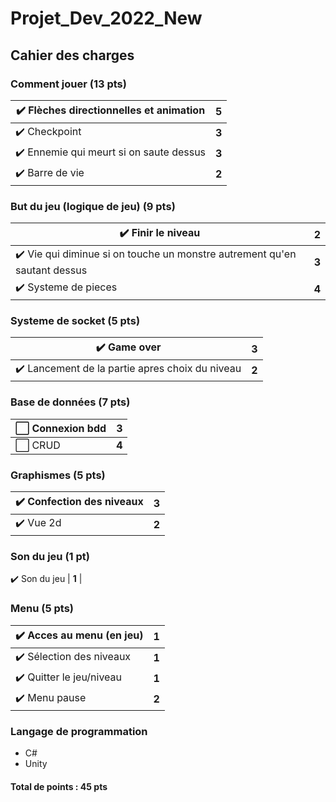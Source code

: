 # Projet_Dev_2022_New

## Cahier des charges

### Comment jouer (13 pts)

| ✔️ Flèches directionnelles et animation | **5** |
| --------------------------------------- | ----- |
| ✔️ Checkpoint                           | **3** |
| ✔️ Ennemie qui meurt si on saute dessus | **3** |
| ✔️ Barre de vie                         | **2** |

### But du jeu (logique de jeu) (9 pts)

| ✔️ Finir le niveau                                                        | **2** |
| ------------------------------------------------------------------------- | ----- |
| ✔️ Vie qui diminue si on touche un monstre autrement qu'en sautant dessus | **3** |
| ✔️ Systeme de pieces                                                      | **4** |

### Systeme de socket (5 pts)

| ✔️ Game over                                    | **3** |
| ----------------------------------------------- | ----- |
| ✔️ Lancement de la partie apres choix du niveau | **2** |

### Base de données (7 pts)

| ⬜ Connexion bdd | **3** |
| ---------------- | ----- |
| ⬜ CRUD          | **4** |

### Graphismes (5 pts)

| ✔️ Confection des niveaux | **3** |
| ------------------------- | ----- |
| ✔️ Vue 2d                 | **2** |

### Son du jeu (1 pt)

✔️ Son du jeu | **1** |

### Menu (5 pts)

| ✔️ Acces au menu (en jeu) | **1** |
| ------------------------- | ----- |
| ✔️ Sélection des niveaux  | **1** |
| ✔️ Quitter le jeu/niveau  | **1** |
| ✔️ Menu pause             | **2** |

### Langage de programmation

- C#
- Unity

#### Total de points : 45 pts
